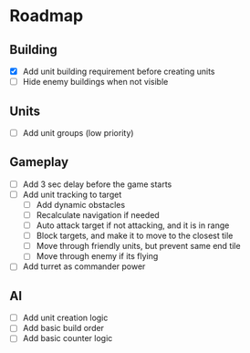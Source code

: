 # Roadmap

## Building

- [X] Add unit building requirement before creating units
- [ ] Hide enemy buildings when not visible

## Units

- [ ] Add unit groups (low priority)

## Gameplay

- [ ] Add 3 sec delay before the game starts
- [ ] Add unit tracking to target
  - [ ] Add dynamic obstacles
  - [ ] Recalculate navigation if needed
  - [ ] Auto attack target if not attacking, and it is in range
  - [ ] Block targets, and make it to move to the closest tile
  - [ ] Move through friendly units, but prevent same end tile
  - [ ] Move through enemy if its flying
- [ ] Add turret as commander power
    
## AI

- [ ] Add unit creation logic
- [ ] Add basic build order
- [ ] Add basic counter logic